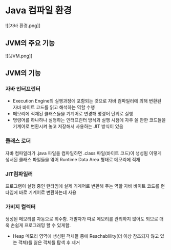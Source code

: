 # Java 컴파일 환경
![[자바 환경.png]]


## JVM의 주요 기능
![[JVM.png]]

## JVM의 기능

### 자바 인터프린터
- Execution Engine의 실행과정에 포함되는 것으로 자바 컴파일러에 의해 변환된 자바 바이트 코드를 읽고 해석하는 역할 수행
- 메모리에 적재된 클래스들을 기계어로 변경해 명령어 단위로 실행
- 명령어를 하나하나 실행하는 인터프린터 방식과 실행 시점에 자주 쓸 만한 코드들을 기계어로 변환시켜 놓고 저장해서 사용하는 JIT 방식이 있음

### 클래스 로더
자바 컴파일러가 .java 파일을 컴파일하면 .class 파일(바이트 코드)이 생성됨
이렇게 생서된 클래스 파일들을 엮어 Runtime Data Area 형태로 메모리에 적재

### JIT컴파일러
프로그램이 실행 중인 런타임에 실제 기계어로 변환해 주는 역할 
자바 바이트 코드를 런타임에 바로 기계어로 변환하는데 사용

### 가비지 컬렉터
생성된 메모리를 자동으로 회수함.
개발자가 따로 메모리를 관리하지 않아도 되므로 더욱 손쉽게 프로그래밍 할 수 있게함. 
- Heap 메모리 영역에 생성된 객체들 중에 Reachablility(더 이상 참조되지 않고 있는 객체)를 잃은 객체를 탐색 후 제거














